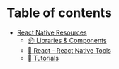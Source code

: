 # Table of contents

* [React Native Resources](README.md)
  * [📦 Libraries & Components](react-native-resources/libraries-and-components.md)
  * [🧰 React - React Native Tools](react-native-resources/react-react-native-tools.md)
  * [📑 Tutorials](react-native-resources/tutorials.md)
